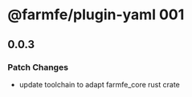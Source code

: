 # @farmfe/plugin-yaml 001

## 0.0.3

### Patch Changes

- update toolchain to adapt farmfe_core rust crate
